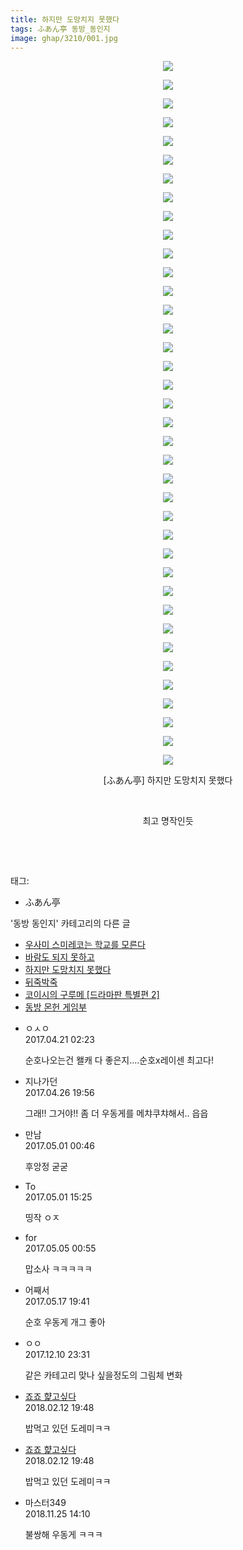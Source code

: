 ```yaml
---
title: 하지만 도망치지 못했다
tags: ふあん亭 동방_동인지
image: ghap/3210/001.jpg
---
```

<div class="article">
<p style="text-align: center; clear: none; float: none;"><img src="{{ site.nasurl }}/ghap/3210/001.jpg"/></p>
<p style="text-align: center; clear: none; float: none;"><img src="{{ site.nasurl }}/ghap/3210/002.jpg"/></p>
<p style="text-align: center; clear: none; float: none;"><img src="{{ site.nasurl }}/ghap/3210/003.jpg"/></p>
<p style="text-align: center; clear: none; float: none;"><img src="{{ site.nasurl }}/ghap/3210/004.jpg"/></p>
<p style="text-align: center; clear: none; float: none;"><img src="{{ site.nasurl }}/ghap/3210/005.jpg"/></p>
<p style="text-align: center; clear: none; float: none;"><img src="{{ site.nasurl }}/ghap/3210/006.jpg"/></p>
<p style="text-align: center; clear: none; float: none;"><img src="{{ site.nasurl }}/ghap/3210/007.jpg"/></p>
<p style="text-align: center; clear: none; float: none;"><img src="{{ site.nasurl }}/ghap/3210/008.jpg"/></p>
<p style="text-align: center; clear: none; float: none;"><img src="{{ site.nasurl }}/ghap/3210/009.jpg"/></p>
<p style="text-align: center; clear: none; float: none;"><img src="{{ site.nasurl }}/ghap/3210/010.jpg"/></p>
<p style="text-align: center; clear: none; float: none;"><img src="{{ site.nasurl }}/ghap/3210/011.jpg"/></p>
<p style="text-align: center; clear: none; float: none;"><img src="{{ site.nasurl }}/ghap/3210/012.jpg"/></p>
<p style="text-align: center; clear: none; float: none;"><img src="{{ site.nasurl }}/ghap/3210/013.jpg"/></p>
<p style="text-align: center; clear: none; float: none;"><img src="{{ site.nasurl }}/ghap/3210/014.jpg"/></p>
<p style="text-align: center; clear: none; float: none;"><img src="{{ site.nasurl }}/ghap/3210/015.jpg"/></p>
<p style="text-align: center; clear: none; float: none;"><img src="{{ site.nasurl }}/ghap/3210/016.jpg"/></p>
<p style="text-align: center; clear: none; float: none;"><img src="{{ site.nasurl }}/ghap/3210/017.jpg"/></p>
<p style="text-align: center; clear: none; float: none;"><img src="{{ site.nasurl }}/ghap/3210/018.jpg"/></p>
<p style="text-align: center; clear: none; float: none;"><img src="{{ site.nasurl }}/ghap/3210/019.jpg"/></p>
<p style="text-align: center; clear: none; float: none;"><img src="{{ site.nasurl }}/ghap/3210/020.jpg"/></p>
<p style="text-align: center; clear: none; float: none;"><img src="{{ site.nasurl }}/ghap/3210/021.jpg"/></p>
<p style="text-align: center; clear: none; float: none;"><img src="{{ site.nasurl }}/ghap/3210/022.jpg"/></p>
<p style="text-align: center; clear: none; float: none;"><img src="{{ site.nasurl }}/ghap/3210/023.jpg"/></p>
<p style="text-align: center; clear: none; float: none;"><img src="{{ site.nasurl }}/ghap/3210/024.jpg"/></p>
<p style="text-align: center; clear: none; float: none;"><img src="{{ site.nasurl }}/ghap/3210/025.jpg"/></p>
<p style="text-align: center; clear: none; float: none;"><img src="{{ site.nasurl }}/ghap/3210/026.jpg"/></p>
<p style="text-align: center; clear: none; float: none;"><img src="{{ site.nasurl }}/ghap/3210/027.jpg"/></p>
<p style="text-align: center; clear: none; float: none;"><img src="{{ site.nasurl }}/ghap/3210/028.jpg"/></p>
<p style="text-align: center; clear: none; float: none;"><img src="{{ site.nasurl }}/ghap/3210/029.jpg"/></p>
<p style="text-align: center; clear: none; float: none;"><img src="{{ site.nasurl }}/ghap/3210/030.jpg"/></p>
<p style="text-align: center; clear: none; float: none;"><img src="{{ site.nasurl }}/ghap/3210/031.jpg"/></p>
<p style="text-align: center; clear: none; float: none;"><img src="{{ site.nasurl }}/ghap/3210/032.jpg"/></p>
<p style="text-align: center; clear: none; float: none;"><img src="{{ site.nasurl }}/ghap/3210/033.jpg"/></p>
<p style="text-align: center; clear: none; float: none;"><img src="{{ site.nasurl }}/ghap/3210/034.jpg"/></p>
<p style="text-align: center; clear: none; float: none;"><img src="{{ site.nasurl }}/ghap/3210/035.jpg"/></p>
<p style="text-align: center; clear: none; float: none;"><img src="{{ site.nasurl }}/ghap/3210/036.jpg"/></p>
<p style="text-align: center; clear: none; float: none;"><img src="{{ site.nasurl }}/ghap/3210/037.jpg"/></p>
<p style="text-align: center; clear: none; float: none;"><img src="{{ site.nasurl }}/ghap/3210/038.jpg"/></p>
<p style="text-align: center; clear: none; float: none;">[ふあん亭] 하지만 도망치지 못했다</p>
<p style="text-align: center; clear: none; float: none;"><br/></p>
<p style="text-align: center; clear: none; float: none;">최고 명작인듯</p>
<p style="text-align: center; clear: none; float: none;"><br/></p>
<p><br/></p>
</div><div class="tagTrail">
<p>태그: </p>
<ul>
<li>ふあん亭</li>
</ul>
</div><div class="another">
<p>'동방 동인지' 카테고리의 다른 글</p>
<ul>
<li><a href="/2017-05-09-ghap_3224">우사미 스미레코는 학교를 모른다</a></li>
<li><a href="/2017-04-20-ghap_3211">바람도 되지 못하고</a></li>
<li><a href="/2017-04-20-ghap_3210">하지만 도망치지 못했다</a></li>
<li><a href="/2017-04-20-ghap_3209">뒤죽박죽</a></li>
<li><a href="/2017-04-20-ghap_3208">코이시의 구루메 [드라마판 특별편 2]</a></li>
<li><a href="/2017-04-20-ghap_3207">동방 몬헌 게임부</a></li>
</ul>
</div><div class="cb_module cb_fluid">
<div class="cb_wrt cb_profile">
<div class="comment">
<ul>
<li class="cb_thumb_off" id="comment14970738">
<div class="cb_comment_area">
<div class="cb_info_area">
<div class="cb_section">
<span class="cb_nick_name">ㅇㅅㅇ</span>
</div>
<div class="cb_section">
<span class="cb_date">2017.04.21 02:23 </span>
</div>
</div>
<div class="cb_dsc_comment">
<p class="cb_dsc">
											순호나오는건 왤캐 다 좋은지....순호x레이센 최고다!
										</p>
</div>
</div></li>
<li class="cb_thumb_off" id="comment14975104">
<div class="cb_comment_area">
<div class="cb_info_area">
<div class="cb_section">
<span class="cb_nick_name">지나가던</span>
</div>
<div class="cb_section">
<span class="cb_date">2017.04.26 19:56 </span>
</div>
</div>
<div class="cb_dsc_comment">
<p class="cb_dsc">
											그래!! 그거야!! 좀 더 우동게를 메챠쿠챠해서.. 읍읍
										</p>
</div>
</div></li>
<li class="cb_thumb_off" id="comment14978143">
<div class="cb_comment_area">
<div class="cb_info_area">
<div class="cb_section">
<span class="cb_nick_name">만남</span>
</div>
<div class="cb_section">
<span class="cb_date">2017.05.01 00:46 </span>
</div>
</div>
<div class="cb_dsc_comment">
<p class="cb_dsc">
											후앙정 굳굳
										</p>
</div>
</div></li>
<li class="cb_thumb_off" id="comment14978418">
<div class="cb_comment_area">
<div class="cb_info_area">
<div class="cb_section">
<span class="cb_nick_name">To</span>
</div>
<div class="cb_section">
<span class="cb_date">2017.05.01 15:25 </span>
</div>
</div>
<div class="cb_dsc_comment">
<p class="cb_dsc">
											띵작 ㅇㅈ
										</p>
</div>
</div></li>
<li class="cb_thumb_off" id="comment14981364">
<div class="cb_comment_area">
<div class="cb_info_area">
<div class="cb_section">
<span class="cb_nick_name">for</span>
</div>
<div class="cb_section">
<span class="cb_date">2017.05.05 00:55 </span>
</div>
</div>
<div class="cb_dsc_comment">
<p class="cb_dsc">
											맙소사 ㅋㅋㅋㅋㅋ
										</p>
</div>
</div></li>
<li class="cb_thumb_off" id="comment14991492">
<div class="cb_comment_area">
<div class="cb_info_area">
<div class="cb_section">
<span class="cb_nick_name">어째서</span>
</div>
<div class="cb_section">
<span class="cb_date">2017.05.17 19:41 </span>
</div>
</div>
<div class="cb_dsc_comment">
<p class="cb_dsc">
											순호 우동게 개그 좋아
										</p>
</div>
</div></li>
<li class="cb_thumb_off" id="comment15149237">
<div class="cb_comment_area">
<div class="cb_info_area">
<div class="cb_section">
<span class="cb_nick_name">ㅇㅇ</span>
</div>
<div class="cb_section">
<span class="cb_date">2017.12.10 23:31 </span>
</div>
</div>
<div class="cb_dsc_comment">
<p class="cb_dsc">
											같은 카테고리 맞나 싶을정도의 그림체 변화
										</p>
</div>
</div></li>
<li class="cb_thumb_off" id="comment15198242">
<div class="cb_comment_area">
<div class="cb_info_area">
<div class="cb_section">
<span class="cb_nick_name"> <a href="http://aaa" onclick="return openLinkInNewWindow(this)">죠죠 햝고싶다</a></span>
</div>
<div class="cb_section">
<span class="cb_date">2018.02.12 19:48 </span>
</div>
</div>
<div class="cb_dsc_comment">
<p class="cb_dsc">
											밥먹고 있던 도레미ㅋㅋ
										</p>
</div>
</div></li>
<li class="cb_thumb_off" id="comment15198243">
<div class="cb_comment_area">
<div class="cb_info_area">
<div class="cb_section">
<span class="cb_nick_name"> <a href="http://aaa" onclick="return openLinkInNewWindow(this)">죠죠 햝고싶다</a></span>
</div>
<div class="cb_section">
<span class="cb_date">2018.02.12 19:48 </span>
</div>
</div>
<div class="cb_dsc_comment">
<p class="cb_dsc">
											밥먹고 있던 도레미ㅋㅋ
										</p>
</div>
</div></li>
<li class="cb_thumb_off" id="comment15378280">
<div class="cb_comment_area">
<div class="cb_info_area">
<div class="cb_section">
<span class="cb_nick_name">마스터349</span>
</div>
<div class="cb_section">
<span class="cb_date">2018.11.25 14:10 </span>
</div>
</div>
<div class="cb_dsc_comment">
<p class="cb_dsc">
											불쌍해 우동게 ㅋㅋㅋ
										</p>
</div>
</div></li>
</ul>
</div>
</div><!-- commentList close -->
</div>